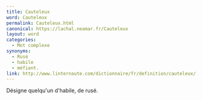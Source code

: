 ```yaml
---
title: Cauteleux
word: Cauteleux
permalink: Cauteleux.html
canonical: https://lachal.neamar.fr/Cauteleux
layout: word
categories:
  - Mot complexe
synonyms:
  - Rusé
  - habile
  - méfiant.
link: http://www.linternaute.com/dictionnaire/fr/definition/cauteleux/
---
```


Désigne quelqu'un d'habile, de rusé.

